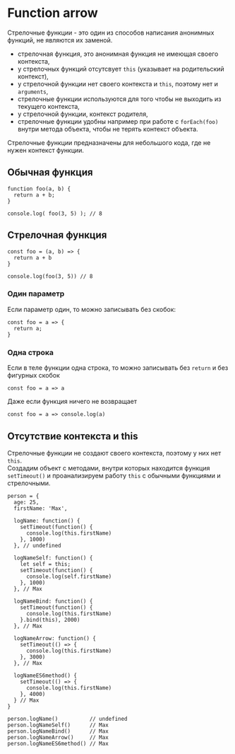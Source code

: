 # Function arrow
Стрелочные функции - это один из способов написания анонимных функций, не являются их заменой.

- стрелочная функция, это анонимная функция не имеющая своего контекста,
- у стрелочных функций отсутсвует `this` (указывает на родительский контекст),
- у стрелочной функции нет своего контекста и `this`, поэтому нет и `arguments`,
- стрелочные функции используются для того чтобы не выходить из текущего контекста,
- у стрелочной функции, контекст родителя,
- стрелочные функции удобны например при работе с `forEach(foo)` внутри метода объекта, чтобы не терять контекст объекта.

Стрелочные функции предназначены для небольшого кода, где не нужен контекст функции.

## Обычная функция

    function foo(a, b) {
      return a + b;
    }

    console.log( foo(3, 5) ); // 8

## Стрелочная функция

    const foo = (a, b) => {
      return a + b
    }

    console.log(foo(3, 5)) // 8

### Один параметр
Если параметр один, то можно записывать без скобок:

    const foo = a => {
      return a;
    }

### Одна строка
Если в теле функции одна строка, то можно записывать без `return` и без фигурных скобок

    const foo = a => a

Даже если функция ничего не возвращает

    const foo = a => console.log(a)

## Отсутствие контекста и this
Стрелочные функции не создают своего контекста, поэтому у них нет `this`.  
Создадим объект с методами, внутри которых находится функция `setTimeout()` и проанализируем работу `this` с обычными функциями и стрелочными.

    person = {
      age: 25,
      firstName: 'Max',

      logName: function() {
        setTimeout(function() {
          console.log(this.firstName)
        }, 1000)
      }, // undefined

      logNameSelf: function() {
        let self = this;
        setTimeout(function() {
          console.log(self.firstName)
        }, 1000)
      }, // Max

      logNameBind: function() {
        setTimeout(function() {
          console.log(this.firstName)
        }.bind(this), 2000)
      }, // Max

      logNameArrow: function() {
        setTimeout(() => {
          console.log(this.firstName)
        }, 3000)
      }, // Max

      logNameES6method() {
        setTimeout(() => {
          console.log(this.firstName)
        }, 4000)
      } // Max
    }

    person.logName()          // undefined
    person.logNameSelf()      // Max
    person.logNameBind()      // Max
    person.logNameArrow()     // Max
    person.logNameES6method() // Max
